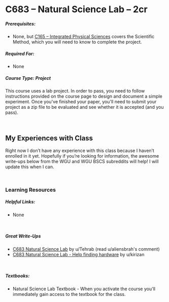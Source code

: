 # C683 – Natural Science Lab – 2cr
<h5>Prerequisites:</h5>
<ul>
  <li>None, but <a href="https://github.com/Krautpaddy/myBSCS-Classes-Notes/blob/main/C165.md">C165 – Integrated Physical Sciences</a> covers the Scientific Method, which you will need to know to complete the project.</li>
</ul>

<h5>Required For:</h5>
<ul>
<li>None</li>
</ul>

<h5><b>Course Type:</b> Project</h5>
<P>This course uses a lab project. In order to pass, you need to follow instructions provided on the course page to design and document a simple experiment. Once you've finished your paper, you'll need to submit your project as a zip file to be evaluated and see whether it is accepted (and you pass).</p>
<br />

<h2>My Experiences with Class</h2>
<p>Right now I don’t have any experience with this class because I haven’t enrolled in it yet. Hopefully if you’re looking for information, the awesome write-ups below from the WGU and WGU BSCS subreddits will help! I will update this when I can.</p>

<br />

<h3>Learning Resources</h3>

<h5>Helpful Links:</h5>
<ul>
  <li>None</li>
</ul>

<br />

<h5>Great Write-Ups</h5>
<ul>
  <li><a href="https://www.reddit.com/r/WGU/comments/9w55i4/c683_natural_science_lab/">C683 Natural Science Lab</a> by u/Tehrab (read u/aliensbrah's comment)</li>
  <li><a href="https://www.reddit.com/r/WGU/comments/eamhw4/c683_natural_science_lab_help_finding_hardware/">C683 Natural Science Lab - Help finding hardware</a> by u/kirizan</li>
</ul>

<br />

<h5>Textbooks:</h5>
<ul>
  <li>Natural Science Lab Textbook - When you activate the course you'll immediately gain access to the textbook for the class.</li>
</ul>
